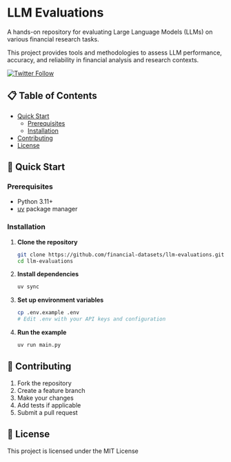 # LLM Evaluations

A hands-on repository for evaluating Large Language Models (LLMs) on various financial research tasks. 

This project provides tools and methodologies to assess LLM performance, accuracy, and reliability in financial analysis and research contexts.

[![Twitter Follow](https://img.shields.io/twitter/follow/findatasets?style=social)](https://twitter.com/findatasets)

## 📋 Table of Contents

- [Quick Start](#-quick-start)
  - [Prerequisites](#prerequisites)
  - [Installation](#installation)
- [Contributing](#-contributing)
- [License](#-license)

## 🚀 Quick Start

### Prerequisites

- Python 3.11+
- [uv](https://docs.astral.sh/uv/) package manager

### Installation

1. **Clone the repository**
   ```bash
   git clone https://github.com/financial-datasets/llm-evaluations.git
   cd llm-evaluations
   ```

2. **Install dependencies**
   ```bash
   uv sync
   ```

3. **Set up environment variables**
   ```bash
   cp .env.example .env
   # Edit .env with your API keys and configuration
   ```

4. **Run the example**
   ```bash
   uv run main.py
   ```

## 🤝 Contributing

1. Fork the repository
2. Create a feature branch
3. Make your changes
4. Add tests if applicable
5. Submit a pull request

## 📝 License

This project is licensed under the MIT License